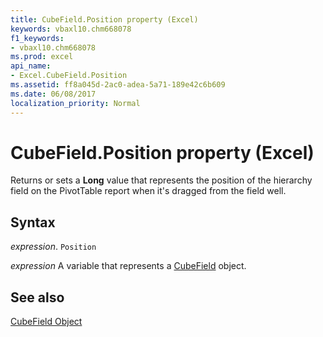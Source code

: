 ```yaml
---
title: CubeField.Position property (Excel)
keywords: vbaxl10.chm668078
f1_keywords:
- vbaxl10.chm668078
ms.prod: excel
api_name:
- Excel.CubeField.Position
ms.assetid: ff8a045d-2ac0-adea-5a71-189e42c6b609
ms.date: 06/08/2017
localization_priority: Normal
---
```



# CubeField.Position property (Excel)

Returns or sets a  **Long** value that represents the position of the hierarchy field on the PivotTable report when it's dragged from the field well.


## Syntax

_expression_. `Position`

_expression_ A variable that represents a [CubeField](Excel.CubeField.md) object.


## See also


[CubeField Object](Excel.CubeField.md)

